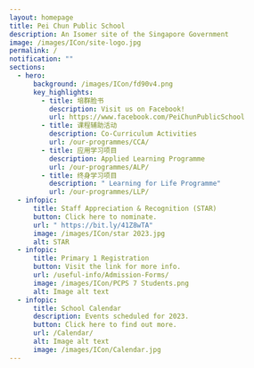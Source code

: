 ```yaml
---
layout: homepage
title: Pei Chun Public School
description: An Isomer site of the Singapore Government
image: /images/ICon/site-logo.jpg
permalink: /
notification: ""
sections:
  - hero:
      background: /images/ICon/fd90v4.png
      key_highlights:
        - title: 培群脸书
          description: Visit us on Facebook!
          url: https://www.facebook.com/PeiChunPublicSchool
        - title: 课程辅助活动
          description: Co-Curriculum Activities
          url: /our-programmes/CCA/
        - title: 应用学习项目
          description: Applied Learning Programme
          url: /our-programmes/ALP/
        - title: 终身学习项目
          description: " Learning for Life Programme"
          url: /our-programmes/LLP/
  - infopic:
      title: Staff Appreciation & Recognition (STAR)
      button: Click here to nominate.
      url: " https://bit.ly/41Z8wTA"
      image: /images/ICon/star 2023.jpg
      alt: STAR
  - infopic:
      title: Primary 1 Registration
      button: Visit the link for more info.
      url: /useful-info/Admission-Forms/
      image: /images/ICon/PCPS 7 Students.png
      alt: Image alt text
  - infopic:
      title: School Calendar
      description: Events scheduled for 2023.
      button: Click here to find out more.
      url: /Calendar/
      alt: Image alt text
      image: /images/ICon/Calendar.jpg
---
```

